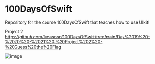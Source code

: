 # 100DaysOfSwift
Repository for the course 100DaysOfSwift that teaches how to use UIkit!

Project 2 https://github.com/lucasnsp/100DaysOfSwift/tree/main/Day%2019%20-%2020%20-%2021%20:%20Project%202%20-%20Guess%20the%20Flag

![image](https://user-images.githubusercontent.com/122572631/234612972-7ec09fea-b706-4480-bda8-60435183c91b.png)




